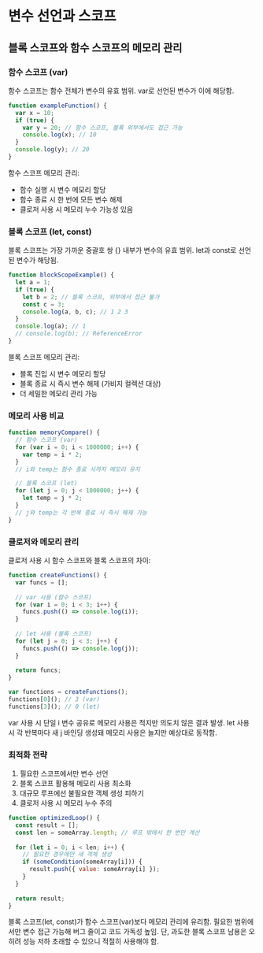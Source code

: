 # 변수 선언과 스코프

## 블록 스코프와 함수 스코프의 메모리 관리

### 함수 스코프 (var)

함수 스코프는 함수 전체가 변수의 유효 범위. var로 선언된 변수가 이에 해당함.

```javascript
function exampleFunction() {
  var x = 10;
  if (true) {
    var y = 20; // 함수 스코프, 블록 외부에서도 접근 가능
    console.log(x); // 10
  }
  console.log(y); // 20
}
```

함수 스코프 메모리 관리:

- 함수 실행 시 변수 메모리 할당
- 함수 종료 시 한 번에 모든 변수 해제
- 클로저 사용 시 메모리 누수 가능성 있음

### 블록 스코프 (let, const)

블록 스코프는 가장 가까운 중괄호 쌍 {} 내부가 변수의 유효 범위. let과 const로 선언된 변수가 해당됨.

```javascript
function blockScopeExample() {
  let a = 1;
  if (true) {
    let b = 2; // 블록 스코프, 외부에서 접근 불가
    const c = 3;
    console.log(a, b, c); // 1 2 3
  }
  console.log(a); // 1
  // console.log(b); // ReferenceError
}
```

블록 스코프 메모리 관리:

- 블록 진입 시 변수 메모리 할당
- 블록 종료 시 즉시 변수 해제 (가비지 컬렉션 대상)
- 더 세밀한 메모리 관리 가능

### 메모리 사용 비교

```javascript
function memoryCompare() {
  // 함수 스코프 (var)
  for (var i = 0; i < 1000000; i++) {
    var temp = i * 2;
  }
  // i와 temp는 함수 종료 시까지 메모리 유지

  // 블록 스코프 (let)
  for (let j = 0; j < 1000000; j++) {
    let temp = j * 2;
  }
  // j와 temp는 각 반복 종료 시 즉시 해제 가능
}
```

### 클로저와 메모리 관리

클로저 사용 시 함수 스코프와 블록 스코프의 차이:

```javascript
function createFunctions() {
  var funcs = [];
  
  // var 사용 (함수 스코프)
  for (var i = 0; i < 3; i++) {
    funcs.push(() => console.log(i));
  }
  
  // let 사용 (블록 스코프)
  for (let j = 0; j < 3; j++) {
    funcs.push(() => console.log(j));
  }
  
  return funcs;
}

var functions = createFunctions();
functions[0](); // 3 (var)
functions[3](); // 0 (let)
```

var 사용 시 단일 i 변수 공유로 메모리 사용은 적지만 의도치 않은 결과 발생.
let 사용 시 각 반복마다 새 j 바인딩 생성돼 메모리 사용은 늘지만 예상대로 동작함.

### 최적화 전략

1. 필요한 스코프에서만 변수 선언
2. 블록 스코프 활용해 메모리 사용 최소화
3. 대규모 루프에선 불필요한 객체 생성 피하기
4. 클로저 사용 시 메모리 누수 주의

```javascript
function optimizedLoop() {
  const result = [];
  const len = someArray.length; // 루프 밖에서 한 번만 계산
  
  for (let i = 0; i < len; i++) {
    // 필요한 경우에만 새 객체 생성
    if (someCondition(someArray[i])) {
      result.push({ value: someArray[i] });
    }
  }
  
  return result;
}
```

블록 스코프(let, const)가 함수 스코프(var)보다 메모리 관리에 유리함.
필요한 범위에서만 변수 접근 가능해 버그 줄이고 코드 가독성 높임.
단, 과도한 블록 스코프 남용은 오히려 성능 저하 초래할 수 있으니 적절히 사용해야 함.
